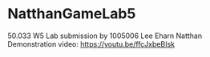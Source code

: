 # NatthanGameLab5
50.033 W5 Lab submission by 1005006 Lee Eharn Natthan\
Demonstration video: https://youtu.be/ffcJxbeBIsk
